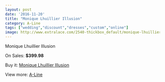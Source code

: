 ```yaml
---
layout: post
date: '2016-11-20'
title: "Monique Lhuillier Illusion"
category: A-Line
tags: ["wedding","discount","dresses","custom","online"]
image: http://www.extralace.com/2540-thickbox_default/monique-lhuillier-illusion.jpg
---
```

Monique Lhuillier Illusion

On Sales: **$399.98**
<a href="https://www.extralace.com/a-line/1200-monique-lhuillier-illusion.html"><amp-img layout="responsive" width="600" height="600" src="//www.extralace.com/2540-thickbox_default/monique-lhuillier-illusion.jpg" alt="Monique Lhuillier Illusion 0" /></a>

Buy it: [Monique Lhuillier Illusion](https://www.extralace.com/a-line/1200-monique-lhuillier-illusion.html "Monique Lhuillier Illusion")

View more: [A-Line](https://www.extralace.com/2-a-line "A-Line")